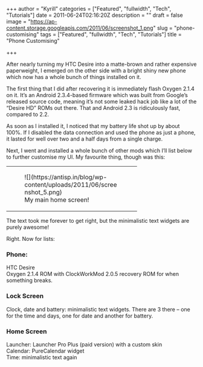 +++
author = "Kyrill"
categories = ["Featured", "fullwidth", "Tech", "Tutorials"]
date = 2011-06-24T02:16:20Z
description = ""
draft = false
image = "https://ap-content.storage.googleapis.com/2011/06/screenshot_1.png"
slug = "phone-customising"
tags = ["Featured", "fullwidth", "Tech", "Tutorials"]
title = "Phone Customising"

+++


After nearly turning my HTC Desire into a matte-brown and rather expensive paperweight, I emerged on the other side with a bright shiny new phone which now has a whole bunch of things installed on it.

The first thing that I did after recovering it is immediately flash Oxygen 2.1.4 on it. It’s an Android 2.3.4-based firmware which was built from Google’s released source code, meaning it’s not some leaked hack job like a lot of the “Desire HD” ROMs out there. That and Android 2.3 is ridiculously fast, compared to 2.2.

As soon as I installed it, I noticed that my battery life shot up by about 100%. If I disabled the data connection and used the phone as just a phone, it lasted for well over two and a half days from a single charge.

Next, I went and installed a whole bunch of other mods which I’ll list below to further customise my UI. My favourite thing, though was this:

<table border="0" cellpadding="0" cellspacing="0" class=" table table-hover" width="100%"><tbody><tr><td><figure class="thumbnail wp-caption aligncenter" id="attachment_995" style="width: 250px">
![](https://antisp.in/blog/wp-content/uploads/2011/06/screenshot_5.png)
<figcaption class="caption wp-caption-text">My main home screen!</figcaption></figure></td></tr></tbody></table>The text took me forever to get right, but the minimalistic text widgets are purely awesome!

Right. Now for lists:

### Phone:

HTC Desire  
 Oxygen 2.1.4 ROM with ClockWorkMod 2.0.5 recovery ROM for when something breaks.

### Lock Screen

Clock, date and battery: minimalistic text widgets. There are 3 there – one for the time and days, one for date and another for battery.

### Home Screen

Launcher: Launcher Pro Plus (paid version) with a custom skin  
 Calendar: PureCalendar widget  
 Time: minimalistic text again


